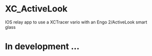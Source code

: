 # XC_ActiveLook
IOS relay app to use a XCTracer vario with an Engo 2/ActiveLook smart glass

# In development ...
